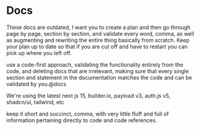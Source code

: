 # Docs

These docs are outdated, I want you to create a plan and then go through page by page, section by section, and validate every word, comma, as well as augmenting and rewriting the entire thing basically from scratch. Keep your plan up to date so that if you are cut off and have to restart you can pick up where you left off.

use a code-first approach, validating the functionality entirely from the code, and deleting docs that are irrelevant, making sure that every single section and statement in the documentation matches the code and can be validated by you.@docs

We're using the latest next js 15, builder.io, payload v3, auth.js v5, shadcn/ui, tailwind, etc

keep it short and succinct, comma, with very little fluff and full of information pertaining directly to code and code references.
